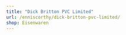 ```yaml
---
title: "Dick Britton PVC Limited"
url: /enniscorthy/dick-britton-pvc-limited/
shop: Eisenwaren
---
```

